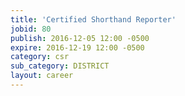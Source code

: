 ```yaml
---
title: 'Certified Shorthand Reporter'
jobid: 80
publish: 2016-12-05 12:00 -0500
expire: 2016-12-19 12:00 -0500
category: csr
sub_category: DISTRICT
layout: career
---
```

